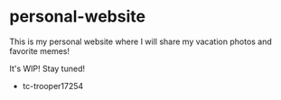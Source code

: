 # personal-website

This is my personal website where I will share my vacation photos and favorite memes!

It's WIP! Stay tuned!

- tc-trooper17254

